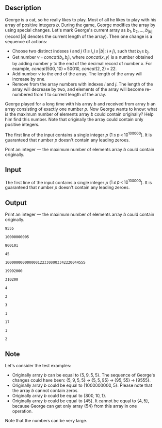 ## Description

<div><p>George is a cat, so he really likes to play. Most of all he likes to play with his array of positive integers <span class="tex-span"><i>b</i></span>. During the game, George modifies the array by using special changes. Let's mark George's current array as <span class="tex-span"><i>b</i><sub class="lower-index">1</sub>, <i>b</i><sub class="lower-index">2</sub>, ..., <i>b</i><sub class="lower-index">|<i>b</i>|</sub></span> (record <span class="tex-span">|<i>b</i>|</span> denotes the current length of the array). Then one change is a sequence of actions: </p><ul> <li> Choose two distinct indexes <span class="tex-span"><i>i</i></span> and <span class="tex-span"><i>j</i></span> <span class="tex-span">(1 ≤ <i>i</i>, <i>j</i> ≤ |<i>b</i>|;&nbsp;<i>i</i> ≠ <i>j</i>)</span>, such that <span class="tex-span"><i>b</i><sub class="lower-index"><i>i</i></sub> ≥ <i>b</i><sub class="lower-index"><i>j</i></sub></span>. </li><li> Get number <span class="tex-span"><i>v</i> = <i>concat</i>(<i>b</i><sub class="lower-index"><i>i</i></sub>, <i>b</i><sub class="lower-index"><i>j</i></sub>)</span>, where <span class="tex-span"><i>concat</i>(<i>x</i>, <i>y</i>)</span> is a number obtained by adding number <span class="tex-span"><i>y</i></span> to the end of the decimal record of number <span class="tex-span"><i>x</i></span>. For example, <span class="tex-span"><i>concat</i>(500, 10) = 50010</span>, <span class="tex-span"><i>concat</i>(2, 2) = 22</span>. </li><li> Add number <span class="tex-span"><i>v</i></span> to the end of the array. The length of the array will increase by one. </li><li> Remove from the array numbers with indexes <span class="tex-span"><i>i</i></span> and <span class="tex-span"><i>j</i></span>. The length of the array will decrease by two, and elements of the array will become re-numbered from <span class="tex-span">1</span> to current length of the array. </li></ul><p>George played for a long time with his array <span class="tex-span"><i>b</i></span> and received from array <span class="tex-span"><i>b</i></span> an array consisting of exactly one number <span class="tex-span"><i>p</i></span>. Now George wants to know: what is the maximum number of elements array <span class="tex-span"><i>b</i></span> could contain originally? Help him find this number. Note that originally the array could contain only <span class="tex-font-style-bf">positive</span> integers.</p></div><div class="input-specification"><p>The first line of the input contains a single integer <span class="tex-span"><i>p</i></span> (<span class="tex-span">1 ≤ <i>p</i> &lt; 10<sup class="upper-index">100000</sup></span>). It is guaranteed that number <span class="tex-span"><i>p</i></span> doesn't contain any leading zeroes.</p></div><div class="output-specification"><p>Print an integer — the maximum number of elements array <span class="tex-span"><i>b</i></span> could contain originally.</p></div>

## Input

<p>The first line of the input contains a single integer <span class="tex-span"><i>p</i></span> (<span class="tex-span">1 ≤ <i>p</i> &lt; 10<sup class="upper-index">100000</sup></span>). It is guaranteed that number <span class="tex-span"><i>p</i></span> doesn't contain any leading zeroes.</p>

## Output

<p>Print an integer — the maximum number of elements array <span class="tex-span"><i>b</i></span> could contain originally.</p>





```input1
9555

```




```input2
10000000005

```




```input3
800101

```




```input4
45

```




```input5
1000000000000001223300003342220044555

```




```input6
19992000

```




```input7
310200

```




```output1
4
```




```output2
2
```




```output3
3
```




```output4
1
```




```output5
17
```




```output6
1
```




```output7
2
```



## Note

<p>Let's consider the test examples: </p><ul> <li> Originally array <span class="tex-span"><i>b</i></span> can be equal to <span class="tex-span">{5, 9, 5, 5}</span>. The sequence of George's changes could have been: <span class="tex-span">{5, 9, 5, 5} → {5, 5, 95} → {95, 55} → {9555}</span>. </li><li> Originally array <span class="tex-span"><i>b</i></span> could be equal to <span class="tex-span">{1000000000, 5}</span>. Please note that the array <span class="tex-span"><i>b</i></span> cannot contain zeros. </li><li> Originally array <span class="tex-span"><i>b</i></span> could be equal to <span class="tex-span">{800, 10, 1}</span>. </li><li> Originally array <span class="tex-span"><i>b</i></span> could be equal to <span class="tex-span">{45}</span>. It cannot be equal to <span class="tex-span">{4, 5}</span>, because George can get only array <span class="tex-span">{54}</span> from this array in one operation. </li></ul><p>Note that the numbers can be very large.</p>
